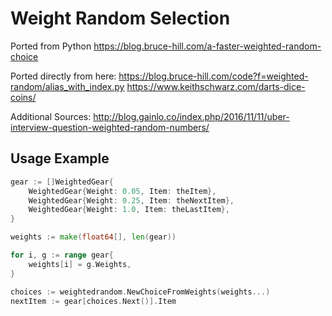 # Weight Random Selection
Ported from Python
https://blog.bruce-hill.com/a-faster-weighted-random-choice

Ported directly from here:
https://blog.bruce-hill.com/code?f=weighted-random/alias_with_index.py
https://www.keithschwarz.com/darts-dice-coins/

Additional Sources:
http://blog.gainlo.co/index.php/2016/11/11/uber-interview-question-weighted-random-numbers/

## Usage Example

```go
gear := []WeightedGear{
    WeightedGear{Weight: 0.05, Item: theItem},
    WeightedGear{Weight: 0.25, Item: theNextItem},
    WeightedGear{Weight: 1.0, Item: theLastItem},
}

weights := make(float64[], len(gear))

for i, g := range gear{
    weights[i] = g.Weights,
}

choices := weightedrandom.NewChoiceFromWeights(weights...)
nextItem := gear[choices.Next()].Item
```